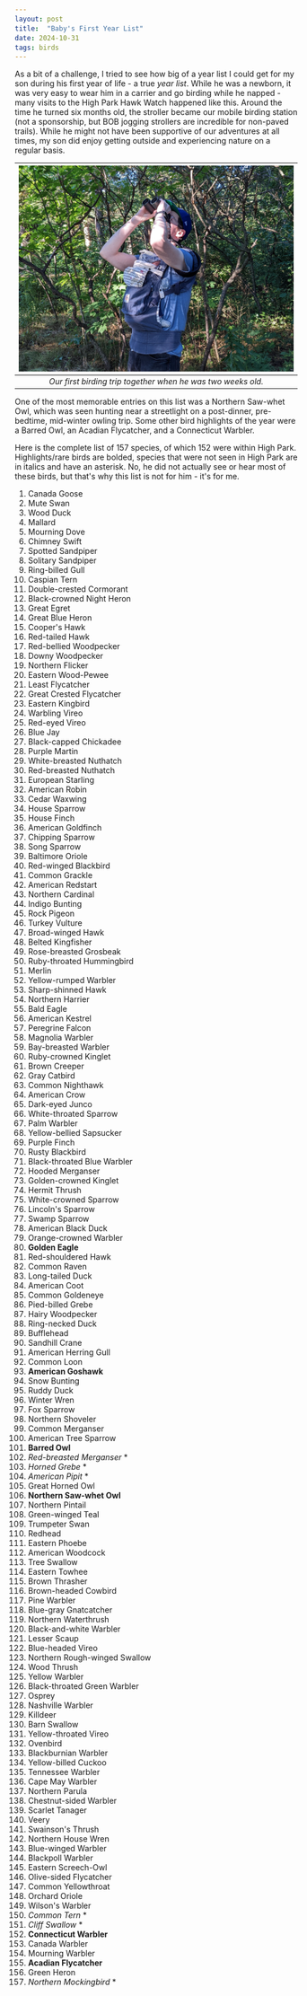 ```yaml
---
layout: post
title:  "Baby's First Year List"
date: 2024-10-31
tags: birds
---
```


As a bit of a challenge, I tried to see how big of a year list I could get for my son during his first year of life - a true *year list*. <!--more--> While he was a newborn, it was very easy to wear him in a carrier and go birding while he napped - many visits to the High Park Hawk Watch happened like this. Around the time he turned six months old, the stroller became our mobile birding station (not a sponsorship, but BOB jogging strollers are incredible for non-paved trails). While he might not have been supportive of our adventures at all times, my son did enjoy getting outside and experiencing nature on a regular basis.

|![Image](/assets/images/baby-birder.jpg)|
|:--:| 
| *Our first birding trip together when he was two weeks old.* |

One of the most memorable entries on this list was a Northern Saw-whet Owl, which was seen hunting near a streetlight on a post-dinner, pre-bedtime, mid-winter owling trip. Some other bird highlights of the year were a Barred Owl, an Acadian Flycatcher, and a Connecticut Warbler.

Here is the complete list of 157 species, of which 152 were within High Park. Highlights/rare birds are bolded, species that were not seen in High Park are in italics and have an asterisk. No, he did not actually see or hear most of these birds, but that's why this list is not for him - it's for me.

1. Canada Goose
2. Mute Swan
3. Wood Duck
4. Mallard
5. Mourning Dove
6. Chimney Swift
7. Spotted Sandpiper
8. Solitary Sandpiper
9. Ring-billed Gull
10. Caspian Tern
11. Double-crested Cormorant
12. Black-crowned Night Heron
13. Great Egret
14. Great Blue Heron
15. Cooper's Hawk
16. Red-tailed Hawk
17. Red-bellied Woodpecker
18. Downy Woodpecker
19. Northern Flicker
20. Eastern Wood-Pewee
21. Least Flycatcher
22. Great Crested Flycatcher
23. Eastern Kingbird
24. Warbling Vireo
25. Red-eyed Vireo
26. Blue Jay
27. Black-capped Chickadee
28. Purple Martin
29. White-breasted Nuthatch
30. Red-breasted Nuthatch
31. European Starling
32. American Robin
33. Cedar Waxwing
34. House Sparrow
35. House Finch
36. American Goldfinch
37. Chipping Sparrow
38. Song Sparrow
39. Baltimore Oriole
40. Red-winged Blackbird
41. Common Grackle
42. American Redstart
43. Northern Cardinal
44. Indigo Bunting
45. Rock Pigeon
46. Turkey Vulture
47. Broad-winged Hawk
48. Belted Kingfisher
49. Rose-breasted Grosbeak
50. Ruby-throated Hummingbird
51. Merlin
52. Yellow-rumped Warbler
53. Sharp-shinned Hawk
54. Northern Harrier
55. Bald Eagle
56. American Kestrel
57. Peregrine Falcon
58. Magnolia Warbler
59. Bay-breasted Warbler
60. Ruby-crowned Kinglet
61. Brown Creeper
62. Gray Catbird
63. Common Nighthawk
64. American Crow
65. Dark-eyed Junco
66. White-throated Sparrow
67. Palm Warbler
68. Yellow-bellied Sapsucker
69. Purple Finch
70. Rusty Blackbird
71. Black-throated Blue Warbler
72. Hooded Merganser
73. Golden-crowned Kinglet
74. Hermit Thrush
75. White-crowned Sparrow
76. Lincoln's Sparrow
77. Swamp Sparrow
78. American Black Duck
79. Orange-crowned Warbler
80. **Golden Eagle**
81. Red-shouldered Hawk
82. Common Raven
83. Long-tailed Duck
84. American Coot
85. Common Goldeneye
86. Pied-billed Grebe
87. Hairy Woodpecker
88. Ring-necked Duck
89. Bufflehead
90. Sandhill Crane
91. American Herring Gull
92. Common Loon
93. **American Goshawk**
94. Snow Bunting
95. Ruddy Duck
96. Winter Wren
97. Fox Sparrow
98. Northern Shoveler
99. Common Merganser
100. American Tree Sparrow
101. **Barred Owl**
102. *Red-breasted Merganser* \*
103. *Horned Grebe* \*
104. *American Pipit* \*
105. Great Horned Owl
106. **Northern Saw-whet Owl**
107. Northern Pintail
108. Green-winged Teal
109. Trumpeter Swan
110. Redhead
111. Eastern Phoebe
112. American Woodcock
113. Tree Swallow
114. Eastern Towhee
115. Brown Thrasher
116. Brown-headed Cowbird
117. Pine Warbler
118. Blue-gray Gnatcatcher
119. Northern Waterthrush
120. Black-and-white Warbler
121. Lesser Scaup
122. Blue-headed Vireo
123. Northern Rough-winged Swallow
124. Wood Thrush
125. Yellow Warbler
126. Black-throated Green Warbler
127. Osprey
128. Nashville Warbler
129. Killdeer
130. Barn Swallow
131. Yellow-throated Vireo
132. Ovenbird
133. Blackburnian Warbler
134. Yellow-billed Cuckoo
135. Tennessee Warbler
136. Cape May Warbler
137. Northern Parula
138. Chestnut-sided Warbler
139. Scarlet Tanager
140. Veery
141. Swainson's Thrush
142. Northern House Wren
143. Blue-winged Warbler
144. Blackpoll Warbler
145. Eastern Screech-Owl
146. Olive-sided Flycatcher
147. Common Yellowthroat
148. Orchard Oriole
149. Wilson's Warbler
150. *Common Tern* \*
151. *Cliff Swallow* \*
152. **Connecticut Warbler**
153. Canada Warbler
154. Mourning Warbler
155. **Acadian Flycatcher**
156. Green Heron
157. *Northern Mockingbird* \*